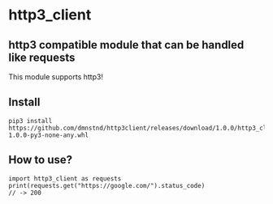 # http3_client
## http3 compatible module that can be handled like requests
This module supports http3!
## Install
```
pip3 install https://github.com/dmnstnd/http3client/releases/download/1.0.0/http3_client-1.0.0-py3-none-any.whl
```
## How to use?
```python3
import http3_client as requests
print(requests.get("https://google.com/").status_code)
// -> 200
```

